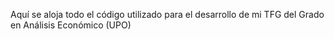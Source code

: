 Aquí se aloja todo el código utilizado para el desarrollo de mi TFG del Grado en Análisis Económico (UPO)
